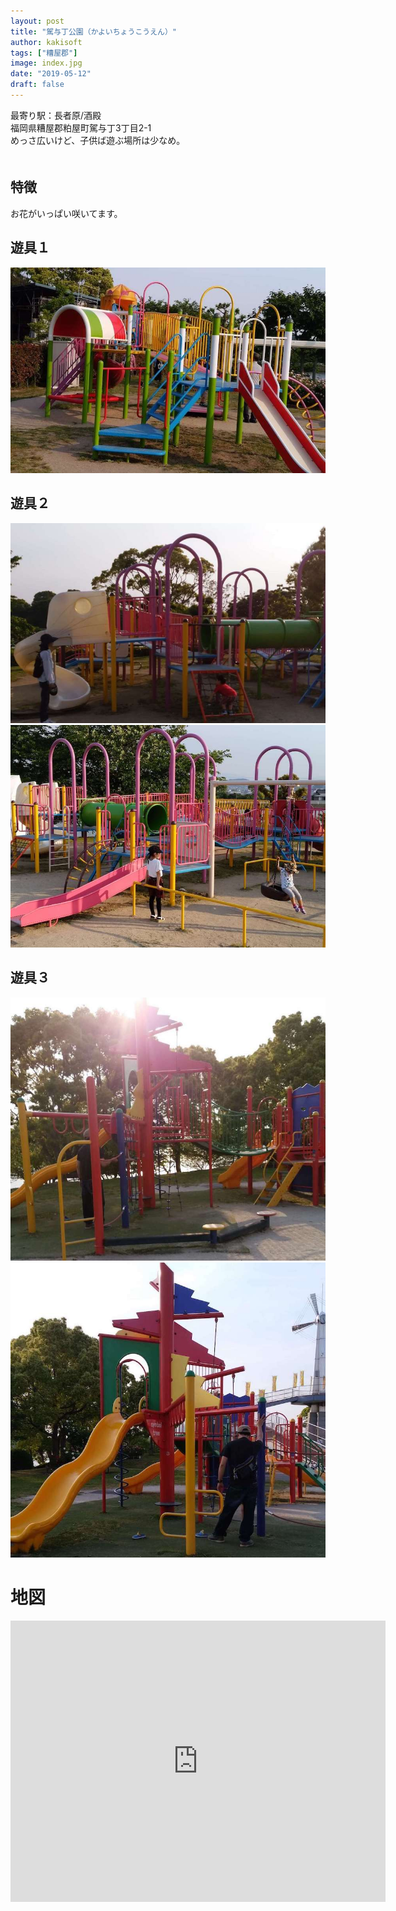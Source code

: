 ```yaml
---
layout: post
title: "駕与丁公園（かよいちょうこうえん）"
author: kakisoft
tags: ["糟屋郡"]
image: index.jpg
date: "2019-05-12"
draft: false
---
```


最寄り駅：長者原/酒殿  
福岡県糟屋郡粕屋町駕与丁3丁目2-1  
めっさ広いけど、子供ば遊ぶ場所は少なめ。  
　  
## 特徴
お花がいっぱい咲いてます。    

## 遊具１
![01](./01.jpg)


## 遊具２
![02_1](./02_1.jpg)  
![02_2](./02_2.jpg)


## 遊具３
![03_1](./03_1.jpg)  
![03_2](./03_2.jpg)



# 地図
<iframe src="https://www.google.com/maps/embed?pb=!1m14!1m8!1m3!1d5878.14813784377!2d130.48133765259016!3d33.60776495912711!3m2!1i1024!2i768!4f13.1!3m3!1m2!1s0x0%3A0xef53456f938dcfd4!2z5bGV5pyb5YWs5ZyS!5e0!3m2!1sja!2sjp!4v1558027519003!5m2!1sja!2sjp" width="600" height="450" frameborder="0" style="border:0" allowfullscreen></iframe>


